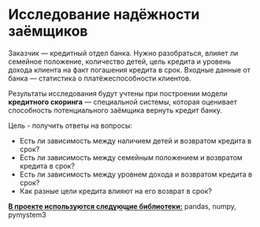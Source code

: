 # Исследование надёжности заёмщиков

Заказчик — кредитный отдел банка. Нужно разобраться, влияет ли семейное положение, количество детей, цель кредита и уровень дохода клиента на факт погашения кредита в срок. Входные данные от банка — статистика о платёжеспособности клиентов.

Результаты исследования будут учтены при построении модели **кредитного скоринга** — специальной системы, которая оценивает способность потенциального заёмщика вернуть кредит банку.

Цель - получить ответы на вопросы:
- Есть ли зависимость между наличием детей и возвратом кредита в срок?
- Есть ли зависимость между семейным положением и возвратом кредита в срок?
- Есть ли зависимость между уровнем дохода и возвратом кредита в срок?
- Как разные цели кредита влияют на его возврат в срок?

 **В͟ ͟п͟р͟о͟е͟к͟т͟е͟ ͟и͟с͟п͟о͟л͟ь͟з͟у͟ю͟т͟с͟я͟ ͟с͟л͟е͟д͟у͟ю͟щ͟и͟е͟ ͟б͟и͟б͟л͟и͟о͟т͟е͟к͟и͟:͟** pandas, numpy, pymystem3
